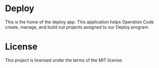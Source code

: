 # Deploy

This is the home of the deploy app. This application helps Operation Code create, manage, and
build out projects assigned to our Deploy program.

# License

This project is licensed under the terms of the MIT license.
